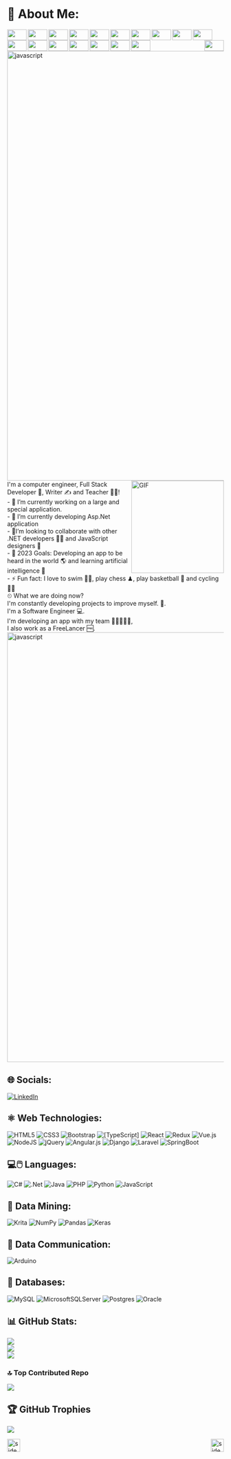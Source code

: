 # 💫 About Me: 
 <img src="https://media2.giphy.com/media/3JTwfEEdDlpyh6M0o2/giphy.gif?cid=790b7611e9c9e8bc9ce40170c9368926692fdb648405ee7c&rid=giphy.gif&ct=s" width="45" height="25" align="left">
 <img src="https://media2.giphy.com/media/3JTwfEEdDlpyh6M0o2/giphy.gif?cid=790b7611e9c9e8bc9ce40170c9368926692fdb648405ee7c&rid=giphy.gif&ct=s" width="45" height="25" align="left">
 <img src="https://media0.giphy.com/media/2oO1ZKeNbqOfdZq3Xg/giphy.gif?cid=790b7611ba913d63c2062a9ed006330a9e0b3b82405ca556&rid=giphy.gif&ct=s" width="45" height="25" align="left">
 <img src="https://media0.giphy.com/media/2oO1ZKeNbqOfdZq3Xg/giphy.gif?cid=790b7611ba913d63c2062a9ed006330a9e0b3b82405ca556&rid=giphy.gif&ct=s" width="45" height="25" align="left">
 <img src="https://media1.giphy.com/media/ZbftmEwht0nDkl6XFX/giphy.gif?cid=ecf05e47l19lzmqnuv3o320i63xy3da13bsxhp10w9z9wm8s&rid=giphy.gif&ct=s" width="45" height="25" align="left">
 <img src="https://media1.giphy.com/media/ZbftmEwht0nDkl6XFX/giphy.gif?cid=ecf05e47l19lzmqnuv3o320i63xy3da13bsxhp10w9z9wm8s&rid=giphy.gif&ct=s" width="45" height="25" align="left">
 <img src="https://media4.giphy.com/media/Jfcb1m7szdya4/giphy.gif?cid=790b7611ba301e9e5a458343e47a2e69f896f8a65b16c282&rid=giphy.gif&ct=s" width="45" height="25" align="left">
 <img src="https://media4.giphy.com/media/Jfcb1m7szdya4/giphy.gif?cid=790b7611ba301e9e5a458343e47a2e69f896f8a65b16c282&rid=giphy.gif&ct=s" width="45" height="25" align="left">
 <img src="https://media3.giphy.com/media/TpNTATTp5c2Ri/giphy.gif?cid=790b7611a9ccd55e6b764aacf4c7a277dc6c1d020f1e187e&rid=giphy.gif&ct=s" width="45" height="25" align="left">
 <img src="https://media3.giphy.com/media/TpNTATTp5c2Ri/giphy.gif?cid=790b7611a9ccd55e6b764aacf4c7a277dc6c1d020f1e187e&rid=giphy.gif&ct=s" width="45" height="25" align="left">  
 <img src="https://media0.giphy.com/media/5eFFhJ3yrAIndRQeFx/giphy.gif?cid=790b761159865a018304701e37e468edc07abbeca1073a30&rid=giphy.gif&ct=s" width="45" height="25" align="left">
 <img src="https://media0.giphy.com/media/5eFFhJ3yrAIndRQeFx/giphy.gif?cid=790b761159865a018304701e37e468edc07abbeca1073a30&rid=giphy.gif&ct=s" width="45" height="25" align="left">
 <img src="https://media3.giphy.com/media/TpNTATTp5c2Ri/giphy.gif?cid=790b7611a9ccd55e6b764aacf4c7a277dc6c1d020f1e187e&rid=giphy.gif&ct=s" width="45" height="25" align="left">  

 <!-- ------>
 <img src="https://media2.giphy.com/media/3JTwfEEdDlpyh6M0o2/giphy.gif?cid=790b7611e9c9e8bc9ce40170c9368926692fdb648405ee7c&rid=giphy.gif&ct=s" width="45" height="25" align="left">
 <img src="https://media2.giphy.com/media/3JTwfEEdDlpyh6M0o2/giphy.gif?cid=790b7611e9c9e8bc9ce40170c9368926692fdb648405ee7c&rid=giphy.gif&ct=s" width="45" height="25" align="left">
 <img src="https://media0.giphy.com/media/2oO1ZKeNbqOfdZq3Xg/giphy.gif?cid=790b7611ba913d63c2062a9ed006330a9e0b3b82405ca556&rid=giphy.gif&ct=s" width="45" height="25" align="left">
 <img src="https://media1.giphy.com/media/ZbftmEwht0nDkl6XFX/giphy.gif?cid=ecf05e47l19lzmqnuv3o320i63xy3da13bsxhp10w9z9wm8s&rid=giphy.gif&ct=s" width="45" height="25" align="left">
 <img src="https://media4.giphy.com/media/Jfcb1m7szdya4/giphy.gif?cid=790b7611ba301e9e5a458343e47a2e69f896f8a65b16c282&rid=giphy.gif&ct=s" width="45" height="25" align="right">

 
<img align="center" src="https://user-images.githubusercontent.com/73097560/115834477-dbab4500-a447-11eb-908a-139a6edaec5c.gif" alt="javascript" width="1000"/> 
<img align="right" alt="GIF" src="https://github.com/abhisheknaiidu/abhisheknaiidu/blob/master/code.gif?raw=true" width="215" />
I'm a computer engineer, Full Stack Developer 🚀, Writer ✍ and Teacher 👨‍🎓!<br>- 🔭 I’m currently working on a large and special application.<br>- 🌱 I’m currently developing Asp.Net application<br>- 👯I’m looking to collaborate with other .NET developers 👩‍💻 and JavaScript designers 🎨<br>- 🥅 2023 Goals: Developing an app to be heard in the world 🌎 and learning artificial intelligence 🤖<br>- ⚡ Fun fact: I love to swim 🏊‍♀️, play chess ♟, play basketball 🏀 and cycling 🚴‍♀️<br>⏲ What we are doing now?<br>I'm constantly developing projects to improve myself. 🚀.<br>I'm a Software Engineer 💻.<br>I'm developing an app with my team 👨🏼‍🤝‍👨🏻,<br>I also work as a FreeLancer 🆓.

<img align="center" src="https://user-images.githubusercontent.com/73097560/115834477-dbab4500-a447-11eb-908a-139a6edaec5c.gif" alt="javascript" width="1000"/> 



## 🌐 Socials: 

[![LinkedIn](https://img.shields.io/badge/LinkedIn-%230077B5.svg?logo=linkedin&logoColor=white)](https://linkedin.com/in/rami-koco-6167a9243/) 


## ⚛️ Web Technologies: 
![HTML5](https://img.shields.io/badge/html5-%23E34F26.svg?style=for-the-badge&logo=html5&logoColor=white) 
![CSS3](https://img.shields.io/badge/css3-%231572B6.svg?style=for-the-badge&logo=css3&logoColor=white) 
![Bootstrap](https://img.shields.io/badge/bootstrap-%23563D7C.svg?style=for-the-badge&logo=bootstrap&logoColor=white) 
![[TypeScript]](https://img.shields.io/badge/typescript-%23007ACC.svg?style=for-the-badge&logo=typescript&logoColor=white) 
![React](https://img.shields.io/badge/react-%2320232a.svg?style=for-the-badge&logo=react&logoColor=%2361DAFB) 
![Redux](https://img.shields.io/badge/redux-%23593d88.svg?style=for-the-badge&logo=redux&logoColor=white)
![Vue.js](https://img.shields.io/badge/vuejs-%2335495e.svg?style=for-the-badge&logo=vuedotjs&logoColor=%234FC08D) 
![NodeJS](https://img.shields.io/badge/node.js-6DA55F?style=for-the-badge&logo=node.js&logoColor=white) 
![jQuery](https://img.shields.io/badge/jquery-%230769AD.svg?style=for-the-badge&logo=jquery&logoColor=white) 
![Angular.js](https://img.shields.io/badge/angular.js-%23E23237.svg?style=for-the-badge&logo=angularjs&logoColor=white) 
![Django](https://img.shields.io/badge/django-%23092E20.svg?style=for-the-badge&logo=django&logoColor=white) 
![Laravel](https://img.shields.io/badge/laravel-%23FF2D20.svg?style=for-the-badge&logo=laravel&logoColor=white) 
![SpringBoot](https://img.shields.io/badge/SpringBoot-6DB33F?style=flat-square&logo=Spring&logoColor=white) 

## 💻🖱️ Languages: 

![C#](https://img.shields.io/badge/c%23-%23239120.svg?style=for-the-badge&logo=c-sharp&logoColor=white) 
![.Net](https://img.shields.io/badge/.NET-5C2D91?style=for-the-badge&logo=.net&logoColor=white) 
![Java](https://img.shields.io/badge/java-%23ED8B00.svg?style=for-the-badge&logo=java&logoColor=white) 
![PHP](https://img.shields.io/badge/php-%23777BB4.svg?style=for-the-badge&logo=php&logoColor=white) 
![Python](https://img.shields.io/badge/python-3670A0?style=for-the-badge&logo=python&logoColor=ffdd54) 
![JavaScript](https://img.shields.io/badge/javascript-%23323330.svg?style=for-the-badge&logo=javascript&logoColor=%23F7DF1E) 

## 💼 Data Mining: 
![Krita](https://img.shields.io/badge/Krita-203759?style=for-the-badge&logo=krita&logoColor=EEF37B) 
![NumPy](https://img.shields.io/badge/numpy-%23013243.svg?style=for-the-badge&logo=numpy&logoColor=white) 
![Pandas](https://img.shields.io/badge/pandas-%23150458.svg?style=for-the-badge&logo=pandas&logoColor=white) 
![Keras](https://img.shields.io/badge/Keras-%23D00000.svg?style=for-the-badge&logo=Keras&logoColor=white) 

## 🔄 Data Communication: 
![Arduino](https://img.shields.io/badge/-Arduino-00979D?style=for-the-badge&logo=Arduino&logoColor=white) 

## 🔐 Databases: 
![MySQL](https://img.shields.io/badge/mysql-%2300f.svg?style=for-the-badge&logo=mysql&logoColor=white) 
![MicrosoftSQLServer](https://img.shields.io/badge/Microsoft%20SQL%20Sever-CC2927?style=for-the-badge&logo=microsoft%20sql%20server&logoColor=white) 
![Postgres](https://img.shields.io/badge/postgres-%23316192.svg?style=for-the-badge&logo=postgresql&logoColor=white) 
![Oracle](https://img.shields.io/badge/Oracle-F80000?style=for-the-badge&logo=oracle&logoColor=white) 


## 📊 GitHub Stats:
![](https://github-readme-streak-stats.herokuapp.com/?user=Ramikoco&theme=vue-dark&hide_border=false) </br>
![](https://github-readme-stats.vercel.app/api?username=Ramikoco&theme=vue-dark&hide_border=false&include_all_commits=true&count_private=true) </br>
![](https://github-readme-stats.vercel.app/api/top-langs/?username=Ramikoco&theme=vue-dark&hide_border=false&include_all_commits=true&count_private=true&layout=compact) 

### 🔝 Top Contributed Repo
![](https://github-contributor-stats.vercel.app/api?username=Ramikoco&limit=5&theme=dark&combine_all_yearly_contributions=true) 

## 🏆 GitHub Trophies
![](https://github-profile-trophy.vercel.app/?username=Ramikoco&theme=radical&no-frame=false&no-bg=false&margin-w=4) 

<img align="left" width=30px height=30px  alt="side_sticker" src="https://media.giphy.com/media/TEnXkcsHrP4YedChhA/giphy.gif" />
 <img align="right" width=30px height=30px alt="side_sticker" src="https://media.giphy.com/media/TEnXkcsHrP4YedChhA/giphy.gif" /> 
